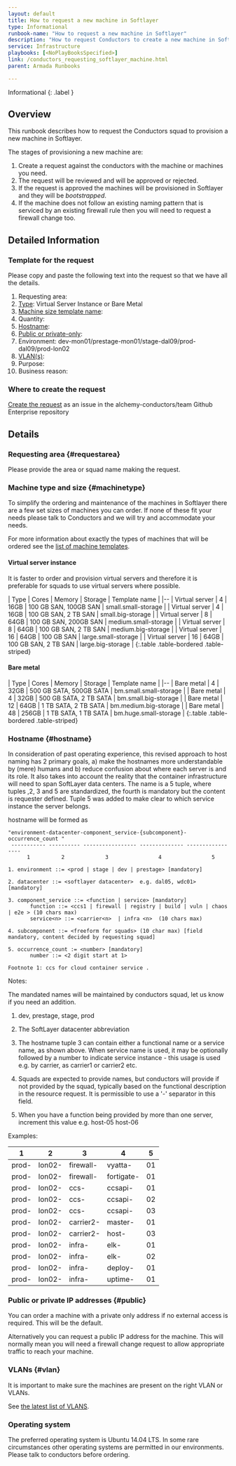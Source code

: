 ```yaml
---
layout: default
title: How to request a new machine in Softlayer
type: Informational
runbook-name: "How to request a new machine in Softlayer"
description: "How to request Conductors to create a new machine in Softlayer"
service: Infrastructure
playbooks: [<NoPlayBooksSpecified>]
link: /conductors_requesting_softlayer_machine.html
parent: Armada Runbooks

---
```


Informational
{: .label }

## Overview

This runbook describes how to request the Conductors squad to provision a new machine in Softlayer.

The stages of provisioning a new machine are:

1. Create a request against the conductors with the machine or machines you need.
2. The request will be reviewed and will be approved or rejected.
3. If the request is approved the machines will be provisioned in Softlayer and they will be *bootstrapped*.
4. If the machine does not follow an existing naming pattern that is serviced by an existing firewall rule then you will need to request a firewall change too.

## Detailed Information

### Template for the request

Please copy and paste the following text into the request so that we have all the details.

1. Requesting area:
1. [Type](#machinetype): Virtual Server Instance or Bare Metal
1. [Machine size template name](#machinetype):
1. Quantity:
1. [Hostname](#hostname):
1. [Public or private-only](#public):
1. Environment: dev-mon01/prestage-mon01/stage-dal09/prod-dal09/prod-lon02
1. [VLAN(s)](#vlan):
1. Purpose:
1. Business reason:

###  Where to create the request

[Create the request] as an issue in the alchemy-conductors/team Github Enterprise repository


## Details

### Requesting area {#requestarea}

Please provide the area or squad name making the request.

### Machine type and size {#machinetype}

To simplify the ordering and maintenance of the machines in Softlayer there are a few set sizes of machines you can order. If none of these fit your needs please talk to Conductors and we will try and accommodate your needs.

For more information about exactly the types of machines that will be ordered see the [list of machine templates][provisioning_api_templates].

#### Virtual server instance

It is faster to order and provision virtual servers and therefore it is preferable for squads to use virtual servers where possible.

| Type | Cores |  Memory | Storage | Template name |
|--
| Virtual server | 4 | 16GB | 100 GB SAN, 100GB SAN | small.small-storage |
| Virtual server | 4 | 16GB | 100 GB SAN, 2 TB SAN | small.big-storage |
| Virtual server | 8 | 64GB | 100 GB SAN, 200GB SAN | medium.small-storage |
| Virtual server | 8 | 64GB | 100 GB SAN, 2 TB SAN | medium.big-storage |
| Virtual server | 16 | 64GB | 100 GB SAN | large.small-storage |
| Virtual server | 16 | 64GB | 100 GB SAN, 2 TB SAN | large.big-storage |
{:.table .table-bordered .table-striped}

#### Bare metal

| Type | Cores |  Memory | Storage | Template name |
|--
| Bare metal | 4 | 32GB | 500 GB SATA, 500GB SATA | bm.small.small-storage |
| Bare metal | 4 | 32GB | 500 GB SATA, 2 TB SATA | bm.small.big-storage |
| Bare metal | 12 | 64GB | 1 TB SATA, 2 TB SATA |  bm.medium.big-storage |
| Bare metal | 48 | 256GB | 1 TB SATA, 1 TB SATA | bm.huge.small-storage |
{:.table .table-bordered .table-striped}

### Hostname {#hostname}

In consideration of past operating experience, this revised approach to host naming has 2 primary goals, a) make the hostnames more understandable by (mere) humans and b) reduce confusion about where each server is and its role.  It also takes into account the reality that the container infrastructure will need to span SoftLayer data centers.  The name is a 5 tuple, where tuples ,2, 3 and 5 are standardized, the fourth is mandatory but the content is requester defined. Tuple 5 was added to make clear to which service instance the server belongs.

hostname will be formed as

```
"environment-datacenter-component_service-{subcomponent}-occurrence_count "
 ----------- ---------- ----------------- -------------- -----------------
      1          2             3                4                5

1. environment ::= <prod | stage | dev | prestage> [mandatory]

2. datacenter ::= <softlayer datacenter>  e.g. dal05, wdc01> [mandatory]

3. component_service ::= <function | service> [mandatory]
       function ::= <ccs1 | firewall | registry | build | vuln | chaos | e2e > (10 chars max)
       service<n> ::= <carrier<n>  | infra <n>  (10 chars max)

4. subcomponent ::= <freeform for squads> (10 char max) [field mandatory, content decided by requesting squad]

5. occurrence_count := <number> [mandatory]
       number ::= <2 digit start at 1>

Footnote 1: ccs for cloud container service .
```

Notes:

The mandated names will be maintained by conductors squad, let us know if you need an addition.

1. dev, prestage, stage, prod

2. The SoftLayer datacenter abbreviation

3. The hostname tuple 3 can contain either a functional name or a service name, as shown above.  When service name is used, it may be optionally followed by a number to indicate service instance - this usage is used e.g. by carrier, as carrier1 or carrier2 etc.

4. Squads are expected to provide names, but conductors will provide if not provided by the squad, typically based on the functional description in the resource request. It is permissible to use a '-' separator in this field.

5. When you have a function being provided by more than one server, increment this value  e.g.  host-05  host-06

Examples:

|  1|2  |3 | 4| 5|
|--|--|--|--|--|
|prod- | lon02- | firewall-   | vyatta-      | 01|
|prod- | lon02- | firewall-   | fortigate-   | 01|
|prod- | lon02- | ccs-        | ccsapi-     | 01|
|prod- | lon02- | ccs-        | ccsapi-     | 02|
|prod- | lon02- | ccs-        | ccsapi-     | 03|
|prod- | lon02- | carrier2-    | master-         | 01|
|prod- | lon02- | carrier2-     | host-         | 03|
|prod- | lon02- | infra-       | elk-            | 01|
|prod- | lon02- | infra-       | elk-            | 02|
|prod- | lon02- | infra-       | deploy-      | 01|
|prod- | lon02- | infra-       | uptime-      | 01|

### Public or private IP addresses {#public}

You can order a machine with a private only address if no external access is required. This will be the default.

Alternatively you can request a public IP address for the machine. This will normally mean you will need a firewall change request to allow appropriate traffic to reach your machine.

### VLANs {#vlan}

It is important to make sure the machines are present on the right VLAN or VLANs.

See [the latest list of VLANS][provisioning_api_vlans].

### Operating system

The preferred operating system is Ubuntu 14.04 LTS. In some rare circumstances other operating systems are permitted in our environments. Please talk to conductors before ordering.

[create the request]: https://github.ibm.com/alchemy-conductors/team/issues/new?title=Request+for+softlayer+machine&body=Request+for+new+softlayer+machine%0A%0A-+Requesting+area:%0A-+Type:+Virtual+Server+Instance+or+Bare+Metal%0A-+Machine+size+template+name:%0A-+Quantity:%0A-+Hostname:%0A-+Public+or+private-only:%0A-+Environment:+dev-mon01/prestage-mon01/stage-dal09/prod-dal09/prod-lon02%0A-+VLAN(s):%0A-+Purpose:%0A-+Business+reason:&labels=machine+order

[provisioning_api_templates]: https://alchemy-dashboard.containers.cloud.ibm.com/prov/api/web/templates

[provisioning_api_vlans]: https://alchemy-dashboard.containers.cloud.ibm.com/prov/api/web/vlans
